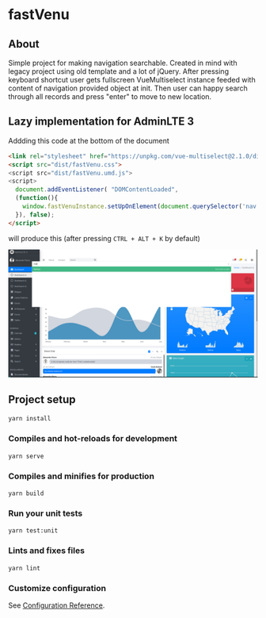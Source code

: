 # fastVenu

## About
Simple project for making navigation searchable. Created in mind with legacy project using old template and a lot of jQuery.
After pressing keyboard shortcut user gets fullscreen VueMultiselect instance feeded with content of navigation provided object at init. Then user can happy search through all records and press "enter" to move to new location.

## Lazy implementation for AdminLTE 3
Addding this code at the bottom of the document
```html
<link rel="stylesheet" href="https://unpkg.com/vue-multiselect@2.1.0/dist/vue-multiselect.min.css">
<script src="dist/fastVenu.css">
<script src="dist/fastVenu.umd.js">
<script>
  document.addEventListener( "DOMContentLoaded",
  (function(){  
    window.fastVenuInstance.setUpOnElement(document.querySelector('nav.mt-2 > ul.nav'),'li.nav-item > a.nav-link','p');
  }), false);
</script>
```
will produce this (after pressing ```CTRL + ALT + K``` by default)

![working example on admin lte](example_on_admin_lte.png)


## Project setup
```
yarn install
```

### Compiles and hot-reloads for development
```
yarn serve
```

### Compiles and minifies for production
```
yarn build
```

### Run your unit tests
```
yarn test:unit
```

### Lints and fixes files
```
yarn lint
```

### Customize configuration
See [Configuration Reference](https://cli.vuejs.org/config/).
